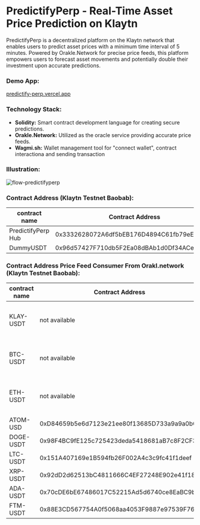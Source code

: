 # PredictifyPerp - Real-Time Asset Price Prediction on Klaytn

PredictifyPerp is a decentralized platform on the Klaytn network that enables users to predict asset prices with a minimum time interval of 5 minutes. Powered by Orakle.Network for precise price feeds, this platform empowers users to forecast asset movements and potentially double their investment upon accurate predictions.

### Demo App:
[predictify-perp.vercel.app](https://predictify-perp.vercel.app/)

### Technology Stack:
- **Solidity:** Smart contract development language for creating secure predictions.
- **Orakle.Network:** Utilized as the oracle service providing accurate price feeds.
- **Wagmi.sh:** Wallet management tool for "connect wallet", contract interactiona and sending transaction

### Illustration:

![flow-predictifyperp](https://github.com/akbaridria/predictify-perp/assets/26589426/96497460-559d-45cf-848c-34444e45e1da)


### Contract Address (Klaytn Testnet Baobab):

| contract name      | Contract Address                                    | 
|--------------------|-----------------------------------------------------|
| PredictifyPerp Hub | 0x3332628072A6df5bEB176D4894C61fb79eE0A68C          |
| DummyUSDT          | 0x96d57427F710db5F2Ea08dBAb1d0Df34ACe1CF2b          |

### Contract Address Price Feed Consumer From Orakl.network (Klaytn Testnet Baobab):

| contract name      | Contract Address                                    | notes                                                                       |
|--------------------|-----------------------------------------------------|-----------------------------------------------------------------------------|
| KLAY-USDT          | not available                                       | orakl.network return of ```getData()``` and ```latestRoundData()``` is not the same   |
| BTC-USDT           | not available                                       | orakl.network return of ```getData()``` and ```latestRoundData()``` is not the same   |
| ETH-USDT           | not available                                       | orakl.network return of ```getData()``` and ```latestRoundData()``` is not the same   |
| ATOM-USD           | 0xD84659b5e6d7123e21ee80f13685D733a9a9a0b0          | -                                                                           |
| DOGE-USDT          | 0x98F4BC9fE125c725423deda5418681aB7c8F2CF3          | -                                                                           |
| LTC-USDT           | 0x151A407169e1B594fb26F002A4c3c9fc41f1deef          | -                                                                           |
| XRP-USDT           | 0x92dD2d62513bC4811666C4EF27248E902e41f18c          | -                                                                           |
| ADA-USDT           | 0x70cDE6bE67486017C52215Ad5d6740ce8EaBC9b8          | -                                                                           |
| FTM-USDT           | 0x88E3CD567754A0f5068aa4053F9887e97539F764          | -                                                                           |
